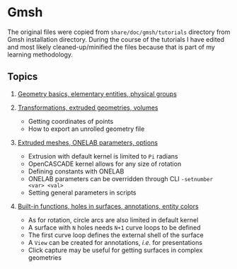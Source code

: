 # Gmsh

The original files were copied from `share/doc/gmsh/tutorials` directory from
Gmsh installation directory.  During the course of the tutorials I have edited
and most likely cleaned-up/minified the files because that is part of my
learning methodology.

## Topics

1. [Geometry basics, elementary entities, physical groups](t1.geo)

1. [Transformations, extruded geometries, volumes](t2.geo)
    - Getting coordinates of points
    - How to export an unrolled geometry file

1. [Extruded meshes, ONELAB parameters, options](t3.geo)
    - Extrusion with default kernel is limited to `Pi` radians
    - OpenCASCADE kernel allows for any size of rotation
    - Defining constants with ONELAB
    - ONELAB parameters can be overridden through CLI `-setnumber <var> <val>`
    - Setting general parameters in scripts

1. [Built-in functions, holes in surfaces, annotations, entity colors](t4.geo)
    - As for rotation, circle arcs are also limited in default kernel
    - A surface with `N` holes needs `N+1` curve loops to be defined
    - The first curve loop defines the external shell of the surface
    - A `View` can be created for annotations, *i.e.* for presentations
    - Click capture may be useful for getting surfaces in complex geometries
